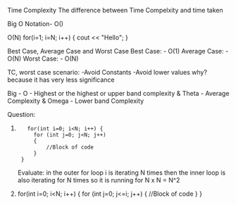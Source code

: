 Time Complexity
The difference between Time Compelxity and time taken

Big O Notation- O()

O(N)
for(i=1; i=N; i++) {
cout << "Hello";
}

Best Case, Average Case and Worst Case
Best Case: - O(1)
Average Case: - O(N)
Worst Case: - O(N)

TC, worst case scenario: -Avoid Constants
-Avoid lower values
why?
because it has very less significance

Big - O - Highest or the highest or upper band complexity
& Theta - Average Complexity
& Omega - Lower band Complexity

Question:

1.        for(int i=0; i<N; i++) {
            for (int j=0; j<N; j++)
            {
                //Block of code
            }
        }

    Evaluate: in the outer for loop i is iterating N times then the inner loop is also iterating for N times so it is running for N x N = N^2

2.  for(int i=0; i<N; i++) {
    for (int j=0; j<=i; j++) {
    //Block of code
    }
    }
